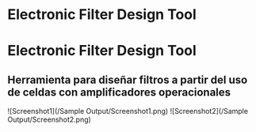 # Electronic Filter Design Tool

# Electronic Filter Design Tool
## Herramienta para diseñar filtros a partir del uso de celdas con amplificadores operacionales

![Screenshot1](/Sample Output/Screenshot1.png)
![Screenshot2](/Sample Output/Screenshot2.png)
